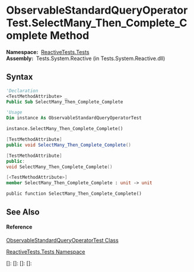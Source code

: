 # ObservableStandardQueryOperatorTest.SelectMany\_Then\_Complete\_Complete Method

**Namespace:**  [ReactiveTests.Tests](ReactiveTests.Tests\ReactiveTests.Tests.md)  
**Assembly:**  Tests.System.Reactive (in Tests.System.Reactive.dll)

## Syntax

```vb
'Declaration
<TestMethodAttribute> _
Public Sub SelectMany_Then_Complete_Complete
```

```vb
'Usage
Dim instance As ObservableStandardQueryOperatorTest

instance.SelectMany_Then_Complete_Complete()
```

```csharp
[TestMethodAttribute]
public void SelectMany_Then_Complete_Complete()
```

```c++
[TestMethodAttribute]
public:
void SelectMany_Then_Complete_Complete()
```

```fsharp
[<TestMethodAttribute>]
member SelectMany_Then_Complete_Complete : unit -> unit 
```

```jscript
public function SelectMany_Then_Complete_Complete()
```

## See Also

#### Reference

[ObservableStandardQueryOperatorTest Class](ObservableStandardQueryOperatorTest\ObservableStandardQueryOperatorTest.md)

[ReactiveTests.Tests Namespace](ReactiveTests.Tests\ReactiveTests.Tests.md)

[]: 
[]: 
[]: 
[]: 